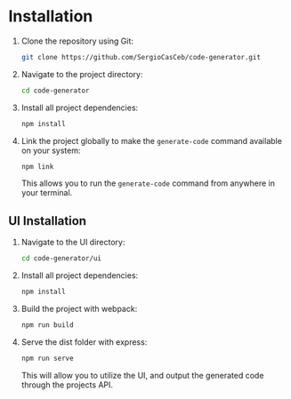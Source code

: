 # Installation

1. Clone the repository using Git:

    ```bash
    git clone https://github.com/SergioCasCeb/code-generator.git
    ```

2. Navigate to the project directory:

    ```bash
    cd code-generator
    ```

3. Install all project dependencies:

    ```bash
    npm install
    ```

4. Link the project globally to make the `generate-code` command available on your system:

    ```bash
    npm link
    ```

    This allows you to run the `generate-code` command from anywhere in your terminal.

## UI Installation

1. Navigate to the UI directory:

    ```bash
    cd code-generator/ui
    ```

2. Install all project dependencies:

    ```bash
    npm install
    ```

3. Build the project with webpack:

    ```bash
    npm run build
    ```

4. Serve the dist folder with express:

    ```bash
    npm run serve
    ```

    This will allow you to utilize the UI, and output the generated code through the projects API.
